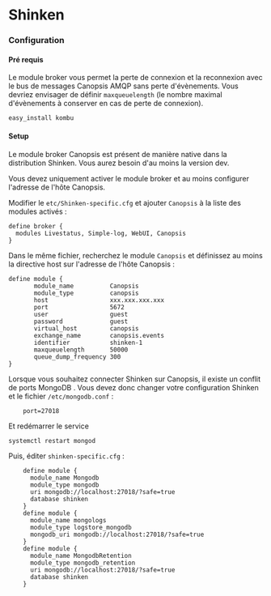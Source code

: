 # Shinken

### Configuration

#### Pré requis

Le module broker vous permet la perte de connexion et la reconnexion avec le 
bus de messages Canopsis AMQP sans perte d'évènements.
Vous devriez envisager de définir `maxqueuelength` (le nombre maximal d'évènements à conserver 
en cas de perte de connexion). 

```
easy_install kombu
```

#### Setup

Le module broker Canopsis est présent de manière native dans la distribution Shinken. 
Vous aurez besoin d'au moins la version dev. 

Vous devez uniquement activer le module broker et au moins configurer l'adresse de l'hôte Canopsis.

Modifier le `etc/Shinken-specific.cfg` et ajouter `Canopsis` à la liste des modules activés :

```
define broker {
  modules Livestatus, Simple-log, WebUI, Canopsis
}
```

Dans le même fichier, recherchez le module `Canopsis` et définissez au moins la directive host sur l'adresse de l'hôte Canopsis :

```
define module {
       module_name          Canopsis
       module_type          canopsis
       host                 xxx.xxx.xxx.xxx
       port                 5672
       user                 guest
       password             guest
       virtual_host         canopsis
       exchange_name        canopsis.events
       identifier           shinken-1
       maxqueuelength       50000
       queue_dump_frequency 300
}
```

Lorsque vous souhaitez connecter Shinken sur Canopsis, il existe un 
conflit de ports MongoDB . Vous devez donc changer votre configuration Shinken et 
le fichier `/etc/mongodb.conf` :

```
    port=27018
``` 

Et redémarrer le service

```sh
systemctl restart mongod
```

Puis, éditer `shinken-specific.cfg` :

```
    define module {
      module_name Mongodb
      module_type mongodb
      uri mongodb://localhost:27018/?safe=true
      database shinken
    }
    define module {
      module_name mongologs
      module_type logstore_mongodb
      mongodb_uri mongodb://localhost:27018/?safe=true
    }
    define module {
      module_name MongodbRetention
      module_type mongodb_retention
      uri mongodb://localhost:27018/?safe=true
      database shinken
    }
```
